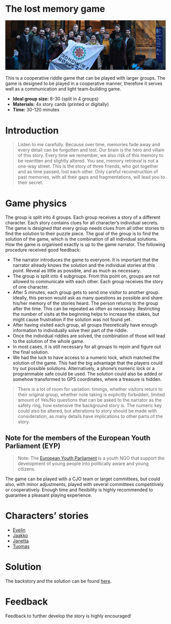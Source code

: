 
# The lost memory game 

![First round](resources/cover.jpg)

This is a cooperative riddle game that can be played with larger groups. The game is designed to be played in a cooperative manner, therefore it serves well as a communication and light team-building game.

- **Ideal group size:** 8-30 (split in 4 groups)
- **Materials:** 4x story cards (printed or digitally)
- **Time:** 30-120 minutes

# Introduction

> Listen to me carefully. Because over time, memories fade away and every detail can be forgotten and lost. Our brain is the hero and villain of this story. Every time we remember, we also risk of this memory to be rewritten and slightly altered.  You see, memory retrieval is not a one-way street. This is the story of three friends, who got together and as time passed, lost each other. Only careful reconstruction of past memories, with all their gaps and fragmentations, will lead you to their secret.

# Game physics

The group is split into 4 groups. Each group receives a story of a different character. Each story contains clues for all character’s individual secrets. The game is designed that every group needs clues from all other stories to find the solution to their puzzle piece.
The goal of the group is to find the solution of the game, which is the combination of all individual solutions. How the game is organised exactly is up to the game narrator. The following procedure received good feedback:

- The narrator introduces the game to everyone. It is important that the narrator already knows the solution and the individual stories at this point. Reveal as little as possible, and as much as necessary.
- The group is split into 4 subgroups. From this point on, groups are not allowed to communicate with each other. Each group receives the story of one character.
- After 5 minutes, each group gets to send one visitor to another group. Ideally, this person would ask as many questions as possible and share his/her memory of the stories heard. The person returns to the group after the time. This can be repeated as often as necessary. Restricting the number of visits at the beginning helps to increase the stakes, but might cause frustration if the solution was not found yet.
- After having visited each group, all groups theoretically have enough information to individually solve their part of the riddle.
- Once the individual riddles are solved, the combination of those will lead to the solution of the whole game.
- In most cases, it is still necessary for all groups to rejoin and figure out the final solution.
- We had the luck to have access to a numeric lock, which matched the solution of the game. This had the big advantage that the players could try out possible solutions. Alternatively, a phone’s numeric lock or a programmable safe could be used. The solution could also be added or somehow transformed to GPS coordinates, where a treasure is hidden.

> There is a lot of room for variation: timings, whether visitors return to their original group, whether note taking is explicitly forbidden, limited amount of Yes/No questions that can be asked to the narrator as the safety ring, how extensive the background story is. The numeric key could also be altered, but alterations to story should be made with consideration, as many details have implications to other parts of the story.

## Note for the members of the European Youth Parliament (EYP)

> Note: The [European Youth Parliament](http://eyp.org/) is a youth NGO that support the development of young people into politically aware and young citizens.

The game can be played with a CJO team or larget committees, but could also, with minor adjustments, played with several committees competitively or cooperatively. Enough time and flexibility is highly recommended to guarantee a pleasant playing experience.

# Characters’ stories

- [Evelin](characters/evelin.md)
- [Jaakko](characters/jaakko.md)
- [Janetta](characters/janetta.md)
- [Tuomas](characters/tuomas.md)

# Solution

The backstory and the solution can be found [here](solution.md).

# Feedback

Feedback to further develop the story is highly encouraged!
